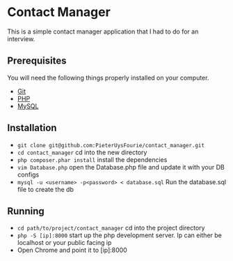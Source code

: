 # Contact Manager

This is a simple contact manager application that I had to do for an interview.

## Prerequisites

You will need the following things properly installed on your computer.

* [Git](http://git-scm.com/)
* [PHP](http://php.net/downloads.php)
* [MySQL](http://dev.mysql.com/downloads/)

## Installation

* `git clone git@github.com:PieterUysFourie/contact_manager.git`
* `cd contact_manager` cd into the new directory
* `php composer.phar install` install the dependencies
* `vim Database.php` open the Database.php file and update it with your DB configs
* `mysql -u <username> -p<password> < database.sql` Run the database.sql file to create the db

## Running

* `cd path/to/project/contact_manager` cd into the project directory
* `php -S [ip]:8000` start up the php development server. Ip can either be localhost or your public facing ip
*  Open Chrome and point it to [ip]:8000
